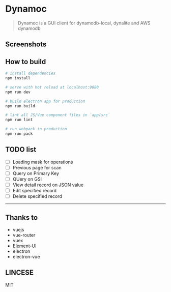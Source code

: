 # Dynamoc

> Dynamoc is a GUI client for dynamodb-local, dynalite and AWS dynamodb

## Screenshots

## How to build

``` bash
# install dependencies
npm install

# serve with hot reload at localhost:9080
npm run dev

# build electron app for production
npm run build

# lint all JS/Vue component files in `app/src`
npm run lint

# run webpack in production
npm run pack
```

## TODO list
 * [ ] Loading mask for operations
 * [ ] Previous page for scan
 * [ ] Query on Primary Key
 * [ ] QUery on GSI
 * [ ] View detail record on JSON value
 * [ ] Edit specified record
 * [ ] Delete specified record
---
## Thanks to
 - vuejs
 - vue-router
 - vuex
 - Element-UI
 - electron
 - electron-vue
## LINCESE
MIT
